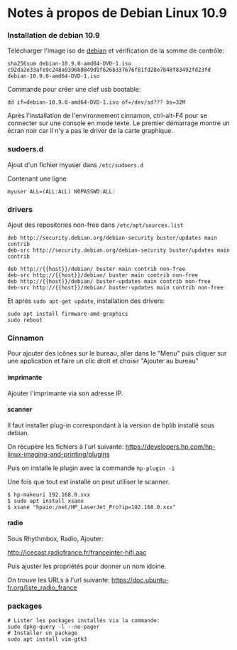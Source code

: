 # Notes à propos de Debian Linux 10.9

### Installation de debian 10.9

Télécharger l'image iso de [debian](https://cdimage.debian.org/debian-cd/current/amd64/iso-dvd/) et vérification de la somme de contrôle:

```
sha256sum debian-10.9.0-amd64-DVD-1.iso 
c92da2e33afe9c248a9396b8849d9f626b337676f81fd28e7b48f83492fd23fd  debian-10.9.0-amd64-DVD-1.iso
```

Commande pour créer une clef usb bootable:

`dd if=debian-10.9.0-amd64-DVD-1.iso of=/dev/sd??? bs=32M`


Après l'installation de l'environnement cinnamon, ctrl-alt-F4 pour se connecter sur une console en mode texte.
Le premier démarrage montre un écran noir car il n'y a pas le driver de la carte graphique.

### sudoers.d

Ajout d'un fichier myuser dans `/etc/sudoers.d`

Contenant une ligne 

```
myuser ALL=(ALL:ALL) NOPASSWD:ALL:
```

### drivers

Ajout des repositories non-free dans `/etc/apt/sources.list`

```
deb http://security.debian.org/debian-security buster/updates main contrib
deb-src http://security.debian.org/debian-security buster/updates main contrib

deb http://{{host}}/debian/ buster main contrib non-free
deb-src http://{{host}}/debian/ buster main contrib non-free
deb http://{{host}}/debian/ buster-updates main contrib non-free
deb-src http://{{host}}/debian/ buster-updates main contrib non-free
```

Et après `sudo apt-get update`, installation des drivers:

```
sudo apt install firmware-amd-graphics
sudo reboot
```

### Cinnamon

Pour ajouter des icônes sur le bureau, aller dans le "Menu" puis cliquer sur une application et faire un clic droit et choisir "Ajouter au bureau"

#### imprimante 

Ajouter l'imprimante via son adresse IP.

#### scanner

Il faut installer plug-in correspondant à la version de hplib installé sous debian.

On récupère les fichiers à l'url suivante: https://developers.hp.com/hp-linux-imaging-and-printing/plugins

Puis on installe le plugin avec la commande `hp-plugin -i`

Une fois que tout est installé on peut utiliser le scanner.

```
$ hp-makeuri 192.168.0.xxx 
$ sudo apt install xsane 
$ xsane "hpaio:/net/HP_LaserJet_Pro?ip=192.168.0.xxx"
```
#### radio

Sous Rhythmbox, Radio, Ajouter: 

http://icecast.radiofrance.fr/franceinter-hifi.aac

Puis ajuster les propriétés pour donner un nom idoine.

On trouve les URLs à l'url suivante: https://doc.ubuntu-fr.org/liste_radio_france

### packages


```
# Lister les packages installés via la commande: 
sudo dpkg-query -l --no-pager
# Installer un package
sudo apt install vim-gtk3
```


